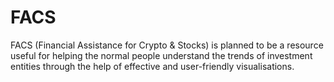 # FACS
FACS (Financial Assistance for Crypto &amp; Stocks) is planned to be a resource useful for helping the normal people understand the trends of investment entities through the help of effective and user-friendly visualisations.

